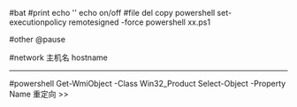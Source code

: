 #bat
#print 
echo ''
echo on/off
#file
del 
copy 
powershell set-executionpolicy remotesigned -force
powershell xx.ps1

#other
@pause

#network
主机名
hostname

---
#powershell
Get-WmiObject -Class Win32_Product
Select-Object -Property Name 
重定向 >>



